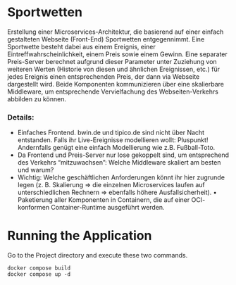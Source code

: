 # Sportwetten

Erstellung einer Microservices-Architektur, die basierend auf einer einfach
gestalteten Webseite (Front-End) Sportwetten entgegennimmt. Eine
Sportwette besteht dabei aus einem Ereignis, einer Eintreffwahrscheinlichkeit,
einem Preis sowie einem Gewinn. Eine separater Preis-Server berechnet
aufgrund dieser Parameter unter Zuziehung von weiteren Werten (Historie von
diesen und ähnlichen Ereignissen, etc.) für jedes Ereignis einen
entsprechenden Preis, der dann via Webseite dargestellt wird. Beide
Komponenten kommunizieren über eine skalierbare Middleware, um
entsprechende Vervielfachung des Webseiten-Verkehrs abbilden zu können.


### Details:
 - Einfaches Frontend. bwin.de und tipico.de sind nicht über Nacht
entstanden. Falls ihr Live-Ereignisse modellieren wollt: Pluspunkt!
Andernfalls genügt eine einfach Modellierung wie z.B. Fußball-Toto.
 - Da Frontend und Preis-Server nur lose gekoppelt sind, um entsprechend
des Verkehrs “mitzuwachsen”: Welche Middleware skaliert am besten
und warum?
 - Wichtig: Welche geschäftlichen Anforderungen könnt ihr hier zugrunde
legen (z. B. Skalierung => die einzelnen Microservices laufen auf
unterschiedlichen Rechnern => ebenfalls höhere Ausfallsicherheit).
• Paketierung aller Komponenten in Containern, die auf einer OCI-
konformen Container-Runtime ausgeführt werden.

# Running the Application

Go to the Project directory and execute these two commands.

```
docker compose build
docker compose up -d
```

